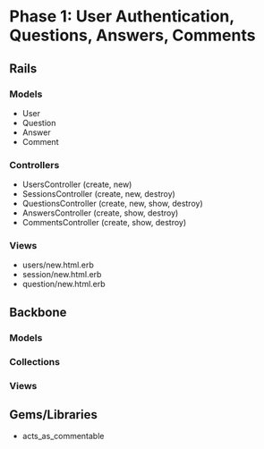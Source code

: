 # Phase 1: User Authentication, Questions, Answers, Comments

## Rails
### Models
* User
* Question
* Answer
* Comment

### Controllers
* UsersController (create, new)
* SessionsController (create, new, destroy)
* QuestionsController (create, new, show, destroy)
* AnswersController (create, show, destroy)
* CommentsController (create, show, destroy)

### Views
* users/new.html.erb
* session/new.html.erb
* question/new.html.erb

## Backbone
### Models

### Collections

### Views

## Gems/Libraries
* acts_as_commentable
